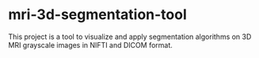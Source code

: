 # mri-3d-segmentation-tool

This project is a tool to visualize and apply segmentation algorithms on 3D MRI grayscale images in NIFTI and DICOM format.
